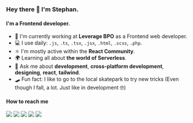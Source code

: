 ### Hey there 👋 I'm Stephan.

#### I'm a Frontend developer.

- 🏢 I'm currently working at **Leverage BPO** as a Frontend web developer.
- 💻 I use daily: `.js`, `.ts`, `.tsx`, `.jsx`, `.html`, `.scss`, `.php`.
- ⚛ I'm mostly active within the **React Community**.
- 🌍 Learning all about **the world of Serverless**.
- 💬 Ask me about **development**, **cross-platform development**, **designing**, **react**, **tailwind**.
- 🛹 Fun fact: I like to go to the local skatepark to try new tricks (Even though I fall, a lot. Just like in development 🤓)

#### How to reach me

<a target="_blank" href="https://iamstephan.dev"><img src="https://img.shields.io/badge/Portfolio-%23000000.svg?&style=for-the-badge&logo=next.js&logoColor=white" /></a>
<a target="_blank" href="https://www.linkedin.com/in/stephan-burger"> <img src="https://img.shields.io/badge/linkedin-%230A66C2.svg?&style=for-the-badge&logo=linkedin&logoColor=white" /></a>
<a target="_blank" href="mailto:stephanburger54@gmail.com"><img src="https://img.shields.io/badge/email-%23EA4335.svg?&style=for-the-badge&logo=gmail&logoColor=white" /></a>
<a target="_blank" href="https://www.instagram.com/i_am_stephann/"><img src="https://img.shields.io/badge/instagram-%23E4405F.svg?&style=for-the-badge&logo=instagram&logoColor=white" /></a>
<a target="_blank" href="https://github.com/IamStephan"><img src="https://img.shields.io/badge/github-%23181717.svg?&style=for-the-badge&logo=github&logoColor=white" /></a>
